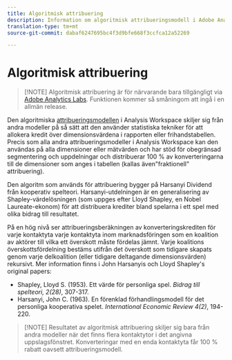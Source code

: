 ```yaml
---
title: Algoritmisk attribuering
description: Information om algoritmisk attribueringsmodell i Adobe Analytics.
translation-type: tm+mt
source-git-commit: dabaf6247695bc4f3d9bfe668f3ccfca12a52269

---
```



# Algoritmisk attribuering

>[!NOTE] Algoritmisk attribuering är för närvarande bara tillgängligt via [Adobe Analytics Labs](https://docs.adobe.com/content/help/en/analytics/analyze/tech-previews/overview.html). Funktionen kommer så småningom att ingå i en allmän release.

Den algoritmiska [attribueringsmodellen](attribution.md) i Analysis Workspace skiljer sig från andra modeller på så sätt att den använder statistiska tekniker för att allokera kredit över dimensionsvärdena i rapporten eller frihandstabellen. Precis som alla andra attribueringsmodeller i Analysis Workspace kan den användas på alla dimensioner eller mätvärden och har stöd för obegränsad segmentering och uppdelningar och distribuerar 100 % av konverteringarna till de dimensioner som anges i tabellen (kallas även&quot;fraktionell&quot; attribuering).

Den algoritm som används för attribuering bygger på Harsanyi Dividend från kooperativ spelteori. Harsanyi-utdelningen är en generalisering av Shapley-värdelösningen (som uppges efter Lloyd Shapley, en Nobel Laureate-ekonom) för att distribuera krediter bland spelarna i ett spel med olika bidrag till resultatet.

På en hög nivå ser attribueringsberäkningen av konverteringskrediten för varje kontaktyta varje kontaktyta inom marknadsföringen som en koalition av aktörer till vilka ett överskott måste fördelas jämnt. Varje koalitions överskottsfördelning bestäms utifrån det överskott som tidigare skapats genom varje delkoalition (eller tidigare deltagande dimensionsvärden) rekursivt. Mer information finns i John Harsanyis och Lloyd Shapley&#39;s original papers:

* Shapley, Lloyd S. (1953). Ett värde för personliga spel. *Bidrag till spelteori, 2(28)*, 307-317.
* Harsanyi, John C. (1963). En förenklad förhandlingsmodell för det personliga kooperativa spelet. *International Economic Review 4(2)*, 194-220.

>[!NOTE] Resultatet av algoritmisk attribuering skiljer sig bara från andra modeller när det finns flera kontaktytor i det angivna uppslagsfönstret. Konverteringar med en enda kontaktyta får 100 % rabatt oavsett attribueringsmodell.

